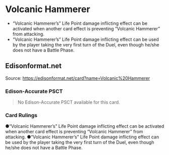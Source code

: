 # Volcanic Hammerer

*   “Volcanic Hammerer’s” Life Point damage inflicting effect can be activated when another card effect is preventing “Volcanic Hammerer” from attacking.
*   “Volcanic Hammerer’s” Life Point damage inflicting effect can be used by the player taking the very first turn of the Duel, even though he/she does not have a Battle Phase.

## Edisonformat.net

Source: https://edisonformat.net/card?name=Volcanic%20Hammerer

### Edison-Accurate PSCT

> No Edison-Accurate PSCT available for this card.

### Card Rulings

●“Volcanic Hammerer’s” Life Point damage inflicting effect can be activated when another card effect is preventing “Volcanic Hammerer” from attacking.
●“Volcanic Hammerer’s” Life Point damage inflicting effect can be used by the player taking the very first turn of the Duel, even though he/she does not have a Battle Phase.
            